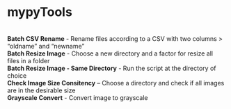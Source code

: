 # mypyTools
\
**Batch CSV Rename** - Rename files according to a CSV with two columns > “oldname” and “newname”\
**Batch Resize Image** -  Choose a new directory and a factor for resize all files in a folder\
**Batch Resize Image - Same Directory** -  Run the script at the directory of choice\
**Check Image Size Consitency** – Choose a directory and check if all images are in the desirable size\
**Grayscale Convert** - Convert image to grayscale
